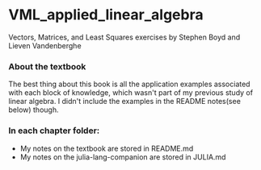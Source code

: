 # VML_applied_linear_algebra
Vectors, Matrices, and Least Squares exercises by Stephen Boyd and Lieven Vandenberghe

### About the textbook
The best thing about this book is all the application examples associated with each block of knowledge, which wasn't part of my previous study of linear algebra. 
I didn't include the examples in the README notes(see below) though.

### In each chapter folder:
* My notes on the textbook are stored in README.md 
* My notes on the julia-lang-companion are stored in JULIA.md 